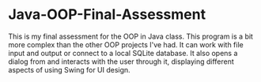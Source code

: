 # Java-OOP-Final-Assessment

This is my final assessment for the OOP in Java class. This program is a bit more complex than the other OOP projects I've had. It can work with file input and output or connect to a local SQLite database.
It also opens a dialog from and interacts with the user through it, displaying different aspects of using Swing for UI design.
